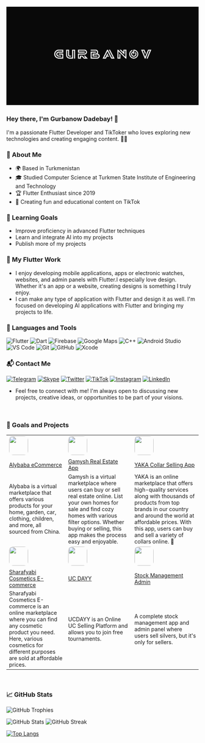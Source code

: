 [![Header](https://github.com/Dadebay/Dadebay/blob/main/assets/logo.png)](https://www.tiktok.com/@tkmprogrammer)

### Hey there, I'm Gurbanow Dadebay! 👋

I'm a passionate Flutter Developer and TikToker who loves exploring new technologies and creating engaging content. 🤘😏

### 🌟 About Me
- 🌍 Based in Turkmenistan
- 🎓 Studied Computer Science at Turkmen State Institute of Engineering and Technology
- 🏆 Flutter Enthusiast since 2019
- 🎥 Creating fun and educational content on TikTok


### 🌱 Learning Goals
- Improve proficiency in advanced Flutter techniques
- Learn and integrate AI into my projects
- Publish more of my projects
  


### 📱 My Flutter Work
 - I enjoy developing mobile applications, apps or electronic watches, websites, and admin panels with Flutter.I especially love design. Whether it's an app or a website, creating designs is something I truly 
    enjoy.
 - I can make any type of application with Flutter and design it as well. I'm focused on developing AI applications with Flutter and bringing my projects to life.
   
  
### 🔧 Languages and Tools
![Flutter](https://img.shields.io/badge/-Flutter-090909?style=for-the-badge&logo=flutter&logoColor=47C5FB&labelColor=090909&size=60)
![Dart](https://img.shields.io/badge/-Dart-090909?style=for-the-badge&logo=dart&logoColor=097CDB&labelColor=090909&size=25)
![Firebase](https://img.shields.io/badge/-Firebase-090909?style=for-the-badge&logo=firebase&logoColor=F8C52C&labelColor=090909&size=25)
![Google Maps](https://img.shields.io/badge/-GoogleMaps-090909?style=for-the-badge&logo=googlemaps&logoColor=47C5FB&labelColor=090909&size=25)
![C++](https://img.shields.io/badge/-C++-090909?style=for-the-badge&logo=C%2b%2b&logoColor=6296CC&labelColor=090909&size=25)
![Android Studio](https://img.shields.io/badge/-Android%20Studio-090909?style=for-the-badge&logo=android%20studio&logoColor=3DDC84&labelColor=090909&size=25)
![VS Code](https://img.shields.io/badge/-VS%20Code-090909?style=for-the-badge&logo=visual%20studio%20code&logoColor=007ACC&labelColor=090909&size=25)
![Git](https://img.shields.io/badge/-Git-090909?style=for-the-badge&logo=git&logoColor=F05032&labelColor=090909&size=25)
![GitHub](https://img.shields.io/badge/-GitHub-090909?style=for-the-badge&logo=github&logoColor=FFFFFF&labelColor=090909&size=25)
![Xcode](https://img.shields.io/badge/-Xcode-090909?style=for-the-badge&logo=xcode&logoColor=147EFB&labelColor=090909&size=25)
<br>
### 📬 Contact Me
[![Telegram](https://img.shields.io/badge/-Telegram-090909?style=for-the-badge&logo=telegram&logoColor=27A0D9)](https://t.me/Gurbanov_D)
[![Skype](https://img.shields.io/badge/-Skype-090909?style=for-the-badge&logo=skype&logoColor=27A0D9)](live:.cid.6bfbc268707d0ac7)
[![Twitter](https://img.shields.io/badge/-Twitter-090909?style=for-the-badge&logo=Twitter&logoColor=1C9DEB)](https://twitter.com/Gurbanov_)
[![TikTok](https://img.shields.io/badge/-TikTok-090909?style=for-the-badge&logo=tiktok&logoColor=EE1D52)](https://www.tiktok.com/@tkmprogrammer?is_from_webapp=1&sender_device=pc)
[![Instagram](https://img.shields.io/badge/-Instagram-090909?style=for-the-badge&logo=instagram&logoColor=B4068E)]()
[![LinkedIn](https://img.shields.io/badge/-LinkedIn-090909?style=for-the-badge&logo=linkedin&logoColor=007BB6)](https://www.linkedin.com/in/dadebay-gurbanow-5717931b4/)

 - Feel free to connect with me! I'm always open to discussing new projects, creative ideas, or opportunities to be part of your visions.

<br>

### 🎯 Goals and Projects
| | | |
| - | - | - |
| <kbd> <img src="https://play-lh.googleusercontent.com/STrTjaVRzwboN4D0_zChGTMR2Fp5iKyfgtH_oT6LNeqtctr5hEa_YY3BomufVAPYH0Iw=w480-h960-rw" width="50" height="50" style="border-radius: 10px"> </kbd> | <kbd> <img src="https://play-lh.googleusercontent.com/wQIOb8nuPOyduQ_Vq3og8OBQQ1nDTUM2V-xxj9DK1-IBM3KuuAHm2vr_X3dL7zqlq1E=w480-h960-rw" width="50" height="50" style="border-radius: 10px"> </kbd> | <kbd> <img src="https://play-lh.googleusercontent.com/xTKZQLOsE15TfD6qKSFISphWzrcH-q4czVPfxau9gXdSUdp0kUyl_gkCXNsrNhwCqg0=w480-h960-rw" width="50" height="50" style="border-radius: 10px"> </kbd> |
| [Alybaba eCommerce](https://github.com/Dadebay/Alybaba_eCommerce) | [Gamysh Real Estate App](https://github.com/Dadebay/Gamysh_Real_Estate_app) | [YAKA Collar Selling App](https://github.com/Dadebay/Turkmen_Collar_Selling_App) |
| Alybaba is a virtual marketplace that offers various products for your home, garden, car, clothing, children, and more, all sourced from China. | Gamysh is a virtual marketplace where users can buy or sell real estate online. List your own homes for sale and find cozy homes with various filter options. Whether buying or selling, this app makes the process easy and enjoyable. | YAKA is an online marketplace that offers high-quality services along with thousands of products from top brands in our country and around the world at affordable prices. With this app, users can buy and sell a variety of collars online. 🧥 |
| <kbd> <img src="https://play-lh.googleusercontent.com/vvUapQ_16eUvW9VuFXhEM8Dm53LlqiGhIoSOGflhKqBydYIM39EabEDwsWs0FfMz7uI=w480-h960-rw" width="50" height="50" style="border-radius: 10px"> </kbd> | <kbd> <img src="https://play-lh.googleusercontent.com/EA2fGTJm8JSWH4mLEC3b1pKSR4iBkw5S4wqeWOb_a6g76JpJ2ZVo0zqO9JofuvgjaXI=w480-h960-rw" width="50" height="50" style="border-radius: 10px"> </kbd> | <kbd> <img src="https://cdn.prod.website-files.com/5ee12d8d7f840543bde883de/5ef3a1148ac97166a06253c1_flutter-logo-white-inset.svg" width="50" height="50" style="border-radius: 10px"> </kbd> |
| [Sharafyabi Cosmetics E-commerce](https://github.com/Dadebay/SharafYabi_Cosmetics_eCommerce) | [UC DAYY](https://github.com/Dadebay/Pubg_Tournaments_and_Selling_Accounts_app) | [Stock Management Admin](https://github.com/Dadebay/Stock_managament_admin) |
| Sharafyabi Cosmetics E-commerce is an online marketplace where you can find any cosmetic product you need. Here, various cosmetics for different purposes are sold at affordable prices. | UCDAYY is an Online UC Selling Platform and allows you to join free tournaments. | A complete stock management app and admin panel where users sell silvers, but it's only for sellers. |

<br>

### 📈 GitHub Stats

![GitHub Trophies](https://github-profile-trophy.vercel.app/?username=Dadebay&theme=darkhub&no-frame=true&margin-w=15&margin-h=15)

<be>

![GitHub Stats](https://github-readme-stats.vercel.app/api?username=Dadebay&show_icons=true&theme=dark)
![GitHub Streak](https://github-readme-streak-stats.herokuapp.com/?user=Dadebay&theme=dark)

<be>

[![Top Langs](https://github-readme-stats.vercel.app/api/top-langs/?username=Dadebay&theme=dark)](https://github.com/anuraghazra/github-readme-stats)
